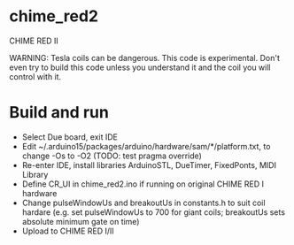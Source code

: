 # chime_red2
CHIME RED II

WARNING: Tesla coils can be dangerous. This code is experimental. Don't even try to build this code unless you understand it and the coil you will control with it.


Build and run
=============

* Select Due board, exit IDE
* Edit ~/.arduino15/packages/arduino/hardware/sam/*/platform.txt, to change -Os to -O2 (TODO: test pragma override)
* Re-enter IDE, install libraries ArduinoSTL, DueTimer, FixedPonts, MIDI Library
* Define CR_UI in chime_red2.ino if running on original CHIME RED I hardware
* Change pulseWindowUs and breakoutUs in constants.h to suit coil hardare (e.g. set pulseWindowUs to 700 for giant coils; breakoutUs sets absolute minimum gate on time)
* Upload to CHIME RED I/II
